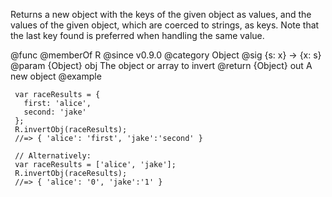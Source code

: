 Returns a new object with the keys of the given object as values, and the
values of the given object, which are coerced to strings, as keys. Note
that the last key found is preferred when handling the same value.

@func
@memberOf R
@since v0.9.0
@category Object
@sig {s: x} -> {x: s}
@param {Object} obj The object or array to invert
@return {Object} out A new object
@example

     var raceResults = {
       first: 'alice',
       second: 'jake'
     };
     R.invertObj(raceResults);
     //=> { 'alice': 'first', 'jake':'second' }

     // Alternatively:
     var raceResults = ['alice', 'jake'];
     R.invertObj(raceResults);
     //=> { 'alice': '0', 'jake':'1' }
